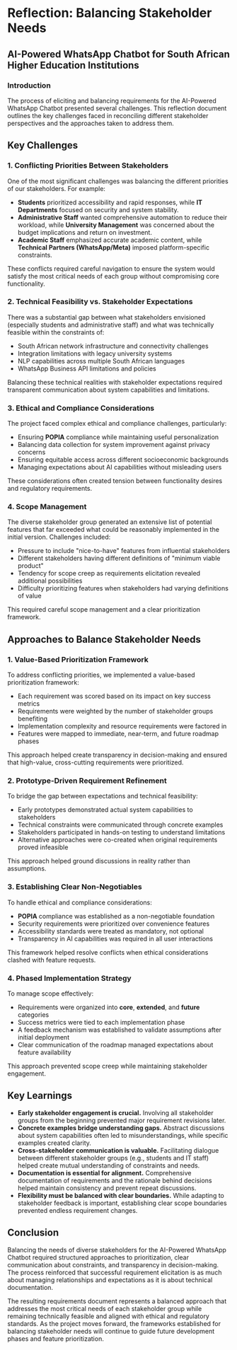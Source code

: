 # Reflection: Balancing Stakeholder Needs

## AI-Powered WhatsApp Chatbot for South African Higher Education Institutions

### Introduction
The process of eliciting and balancing requirements for the AI-Powered WhatsApp Chatbot presented several challenges. This reflection document outlines the key challenges faced in reconciling different stakeholder perspectives and the approaches taken to address them.

## Key Challenges

### 1. Conflicting Priorities Between Stakeholders
One of the most significant challenges was balancing the different priorities of our stakeholders. For example:

- **Students** prioritized accessibility and rapid responses, while **IT Departments** focused on security and system stability.
- **Administrative Staff** wanted comprehensive automation to reduce their workload, while **University Management** was concerned about the budget implications and return on investment.
- **Academic Staff** emphasized accurate academic content, while **Technical Partners (WhatsApp/Meta)** imposed platform-specific constraints.

These conflicts required careful navigation to ensure the system would satisfy the most critical needs of each group without compromising core functionality.

### 2. Technical Feasibility vs. Stakeholder Expectations
There was a substantial gap between what stakeholders envisioned (especially students and administrative staff) and what was technically feasible within the constraints of:

- South African network infrastructure and connectivity challenges
- Integration limitations with legacy university systems
- NLP capabilities across multiple South African languages
- WhatsApp Business API limitations and policies

Balancing these technical realities with stakeholder expectations required transparent communication about system capabilities and limitations.

### 3. Ethical and Compliance Considerations
The project faced complex ethical and compliance challenges, particularly:

- Ensuring **POPIA** compliance while maintaining useful personalization
- Balancing data collection for system improvement against privacy concerns
- Ensuring equitable access across different socioeconomic backgrounds
- Managing expectations about AI capabilities without misleading users

These considerations often created tension between functionality desires and regulatory requirements.

### 4. Scope Management
The diverse stakeholder group generated an extensive list of potential features that far exceeded what could be reasonably implemented in the initial version. Challenges included:

- Pressure to include "nice-to-have" features from influential stakeholders
- Different stakeholders having different definitions of "minimum viable product"
- Tendency for scope creep as requirements elicitation revealed additional possibilities
- Difficulty prioritizing features when stakeholders had varying definitions of value

This required careful scope management and a clear prioritization framework.

## Approaches to Balance Stakeholder Needs

### 1. Value-Based Prioritization Framework
To address conflicting priorities, we implemented a value-based prioritization framework:

- Each requirement was scored based on its impact on key success metrics
- Requirements were weighted by the number of stakeholder groups benefiting
- Implementation complexity and resource requirements were factored in
- Features were mapped to immediate, near-term, and future roadmap phases

This approach helped create transparency in decision-making and ensured that high-value, cross-cutting requirements were prioritized.

### 2. Prototype-Driven Requirement Refinement
To bridge the gap between expectations and technical feasibility:

- Early prototypes demonstrated actual system capabilities to stakeholders
- Technical constraints were communicated through concrete examples
- Stakeholders participated in hands-on testing to understand limitations
- Alternative approaches were co-created when original requirements proved infeasible

This approach helped ground discussions in reality rather than assumptions.

### 3. Establishing Clear Non-Negotiables
To handle ethical and compliance considerations:

- **POPIA** compliance was established as a non-negotiable foundation
- Security requirements were prioritized over convenience features
- Accessibility standards were treated as mandatory, not optional
- Transparency in AI capabilities was required in all user interactions

This framework helped resolve conflicts when ethical considerations clashed with feature requests.

### 4. Phased Implementation Strategy
To manage scope effectively:

- Requirements were organized into **core**, **extended**, and **future** categories
- Success metrics were tied to each implementation phase
- A feedback mechanism was established to validate assumptions after initial deployment
- Clear communication of the roadmap managed expectations about feature availability

This approach prevented scope creep while maintaining stakeholder engagement.

## Key Learnings

- **Early stakeholder engagement is crucial.** Involving all stakeholder groups from the beginning prevented major requirement revisions later.
- **Concrete examples bridge understanding gaps.** Abstract discussions about system capabilities often led to misunderstandings, while specific examples created clarity.
- **Cross-stakeholder communication is valuable.** Facilitating dialogue between different stakeholder groups (e.g., students and IT staff) helped create mutual understanding of constraints and needs.
- **Documentation is essential for alignment.** Comprehensive documentation of requirements and the rationale behind decisions helped maintain consistency and prevent repeat discussions.
- **Flexibility must be balanced with clear boundaries.** While adapting to stakeholder feedback is important, establishing clear scope boundaries prevented endless requirement changes.

## Conclusion
Balancing the needs of diverse stakeholders for the AI-Powered WhatsApp Chatbot required structured approaches to prioritization, clear communication about constraints, and transparency in decision-making. The process reinforced that successful requirement elicitation is as much about managing relationships and expectations as it is about technical documentation.

The resulting requirements document represents a balanced approach that addresses the most critical needs of each stakeholder group while remaining technically feasible and aligned with ethical and regulatory standards. As the project moves forward, the frameworks established for balancing stakeholder needs will continue to guide future development phases and feature prioritization.
